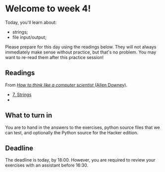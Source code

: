 # Welcome to week 4!

Today, you'll learn about:

* strings;
* file input/output;

Please prepare for this day using the readings below. They will not always immediately make sense without practice, but that's no problem. You may want to re-read them after this practice session!

## Readings

From [*How to think like a computer scientist* (Allen Downey)](http://www.greenteapress.com/thinkpython/html/index.html).

* [7. Strings](http://www.greenteapress.com/thinkpython/html/thinkpython009.html)
* []()

## What to turn in

You are to hand in the answers to the exercises, python source files that we can test, and optionally the Python source for the Hacker edition.

## Deadline

The deadline is today, by 18:00. However, you are required to review your exercises with an assistant before 16:30. 
